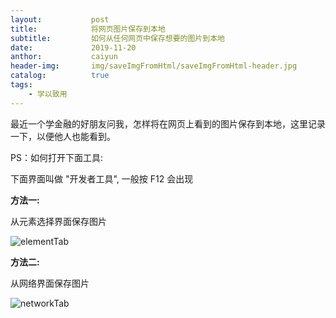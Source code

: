 ```yaml
---
layout:           post
title:            将网页图片保存到本地
subtitle:         如何从任何网页中保存想要的图片到本地
date:             2019-11-20
anthor:           caiyun
header-img:       img/saveImgFromHtml/saveImgFromHtml-header.jpg
catalog:          true
tags:
    - 学以致用
---
```


最近一个学金融的好朋友问我，怎样将在网页上看到的图片保存到本地，这里记录一下，以便他人也能看到。

PS：如何打开下面工具:

下面界面叫做 "开发者工具", 一般按 F12 会出现

**方法一:**

从元素选择界面保存图片

![elementTab](http://agcaiyun.compelcode.com/element.jpeg)

**方法二:**

从网络界面保存图片

![networkTab](http://agcaiyun.compelcode.com/network-preview.jpeg)
